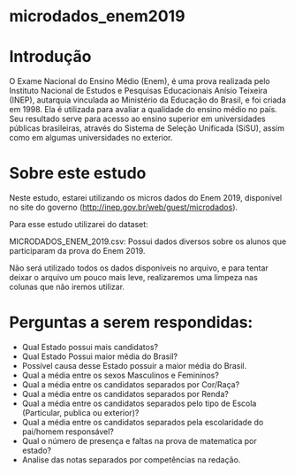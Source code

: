 # microdados_enem2019

# Introdução
O Exame Nacional do Ensino Médio (Enem), é uma prova realizada pelo Instituto Nacional de Estudos e Pesquisas Educacionais Anísio Teixeira (INEP), autarquia vinculada ao Ministério da Educação do Brasil, e foi criada em 1998. Ela é utilizada para avaliar a qualidade do ensino médio no país. Seu resultado serve para acesso ao ensino superior em universidades públicas brasileiras, através do Sistema de Seleção Unificada (SiSU), assim como em algumas universidades no exterior.

# Sobre este estudo
Neste estudo, estarei utilizando os micros dados do Enem 2019, disponível no site do governo (http://inep.gov.br/web/guest/microdados).

Para esse estudo utilizarei do dataset:

MICRODADOS_ENEM_2019.csv: Possui dados diversos sobre os alunos que participaram da prova do Enem 2019.

Não será utilizado todos os dados disponíveis no arquivo, e para tentar deixar o arquivo um pouco mais leve, realizaremos uma limpeza nas colunas que não iremos utilizar.

# Perguntas a serem respondidas:

- Qual Estado possui mais candidatos?
- Qual Estado Possui maior média do Brasil?
- Possível causa desse Estado possuir a maior média do Brasil.
- Qual a média entre os sexos Masculinos e Femininos?
- Qual a média entre os candidatos separados por Cor/Raça?
- Qual a média entre os candidatos separados por Renda?
- Qual a média entre os candidatos separados pelo tipo de Escola (Particular, publica ou exterior)?
- Qual a média entre os candidatos separados pela escolaridade do pai/homem responsável?
- Qual o número de presença e faltas na prova de matematica por estado?
- Analise das notas separados por competências na redação.
